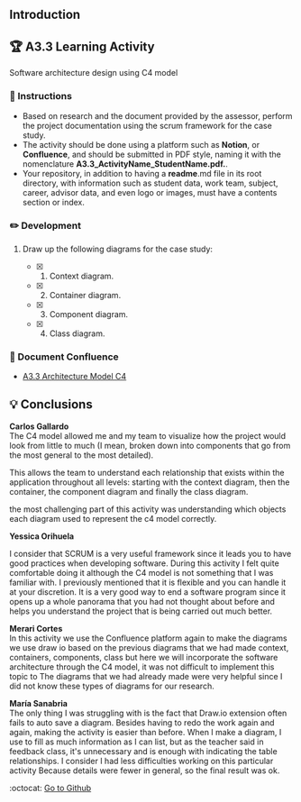 ## Introduction

## :trophy: A3.3 Learning Activity

Software architecture design using C4 model

### :blue_book: Instructions

- Based on research and the document provided by the assessor, perform the project documentation using the scrum framework for the case study.
- The activity should be done using a platform such as **Notion**, or **Confluence**, and should be submitted in PDF style, naming it with the nomenclature **A3.3_ActivityName_StudentName.pdf.**.
- Your repository, in addition to having a **readme**.md file in its root directory, with information such as student data, work team, subject, career, advisor data, and even logo or images, must have a contents section or index.

### :pencil2: Development

1. Draw up the following diagrams for the case study:
   
   - [x] 1. Context diagram.
   - [x] 2. Container diagram.
   - [x] 3. Component diagram.
   - [x] 4. Class diagram. 

### :green_book: Document Confluence  
 
- [A3.3 Architecture Model C4](https://github.com/yessi-github/AnalisisAvanzado-2021/blob/main/PDFs/A3.3_C4.pdf) 

## :bulb: Conclusions
 
 **Carlos Gallardo**   
 The C4 model allowed me and my team to visualize how the project would look from little to much (I mean, broken down into components that go from the most general to the most detailed).

This allows the team to understand each relationship that exists within the application throughout all levels: starting with the context diagram, then the container, the component diagram and finally the class diagram.

the most challenging part of this activity was understanding which objects each diagram used to represent the c4 model correctly.

**Yessica Orihuela**  

I consider that SCRUM is a very useful framework since it leads you to have good practices when developing software. During this activity I felt quite comfortable doing it although the C4 model is not something that I was familiar with. I previously mentioned that it is flexible and you can handle it at your discretion. It is a very good way to end a software program since it opens up a whole panorama that you had not thought about before and helps you understand the project that is being carried out much better.

 
**Merari Cortes**  
In this activity we use the Confluence platform again to make the diagrams we use draw io based on the previous diagrams that we had made context, containers, components, class but here we will incorporate the software architecture through the C4 model, it was not difficult to implement this topic to The diagrams that we had already made were very helpful since I did not know these types of diagrams for our research.

**María Sanabria**   
The only thing I was struggling with is the fact that Draw.io extension often fails to auto save a diagram. Besides having to redo the work again and again, making the activity is easier than before. When I make a diagram, I use to fill as much information as I can list, but as the teacher said in feedback class, it's unnecessary and is enough with indicating the table relationships.
I consider I had less difficulties working on this particular activity Because details were fewer in general, so the final result was ok.


:octocat: [Go to Github](https://github.com/Carlos-Gallardoo/AnalisisAvanzadoDeSoftware)